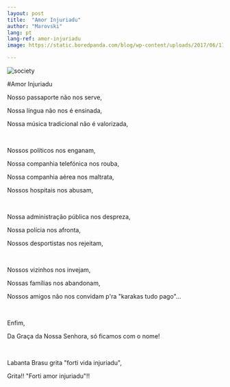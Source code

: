 ```yaml
---
layout: post
title:  "Amor Injuriadu"
author: "Marovski"
lang: pt
lang-ref: amor-injuriadu
image: https://static.boredpanda.com/blog/wp-content/uploads/2017/06/11885273_935875969840699_967361434921832664_n-5942578c952ee__880.jpg

---
```

 
![society](https://static.boredpanda.com/blog/wp-content/uploads/2017/06/11885273_935875969840699_967361434921832664_n-5942578c952ee__880.jpg "Amor Injuriadu")

#Amor Injuriadu
<br>
<p>Nosso passaporte não nos serve, 
</p><p>Nossa língua não nos é ensinada, </p>
<p>Nossa música tradicional não é valorizada,</p>
<br>

<p>Nossos políticos nos enganam,</p>
<p>Nossa companhia telefónica nos rouba,</p>
<p>Nossa companhia aérea nos maltrata,</p>
<p>Nossos hospitais nos abusam,</p><br>

<p>Nossa administração pública nos despreza,</p>
<p>Nossa polícia nos afronta,</p>
<p>Nossos desportistas nos rejeitam,</p>
<br>
<p>Nossos vizinhos nos invejam,</p>
<p>Nossas famílias nos abandonam,</p>
<p>Nossos amigos não nos convidam p'ra "karakas tudo pago"...</p>
<br>

<p>Enfim,</p>
<p>Da Graça da Nossa Senhora, só ficamos com o nome!</p>
<br>
<p>Labanta Brasu grita "forti vida injuriadu",</p>
<p>Grita!! "Forti amor injuriadu"!!</p>
